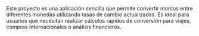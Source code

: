 Este proyecto es una aplicación sencilla que permite convertir montos entre diferentes monedas utilizando tasas de cambio actualizadas.
Es ideal para usuarios que necesitan realizar cálculos rápidos de conversión para viajes, compras internacionales o análisis financieros.
